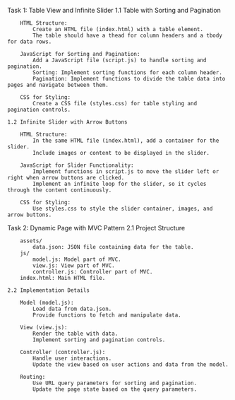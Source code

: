 Task 1: Table View and Infinite Slider
    1.1 Table with Sorting and Pagination

        HTML Structure:
            Create an HTML file (index.html) with a table element.
            The table should have a thead for column headers and a tbody for data rows.

        JavaScript for Sorting and Pagination:
            Add a JavaScript file (script.js) to handle sorting and pagination.
            Sorting: Implement sorting functions for each column header.
            Pagination: Implement functions to divide the table data into pages and navigate between them.

        CSS for Styling:
            Create a CSS file (styles.css) for table styling and pagination controls.

    1.2 Infinite Slider with Arrow Buttons

        HTML Structure:
            In the same HTML file (index.html), add a container for the slider.
            Include images or content to be displayed in the slider.

        JavaScript for Slider Functionality:
            Implement functions in script.js to move the slider left or right when arrow buttons are clicked.
            Implement an infinite loop for the slider, so it cycles through the content continuously.

        CSS for Styling:
            Use styles.css to style the slider container, images, and arrow buttons.

Task 2: Dynamic Page with MVC Pattern
    2.1 Project Structure

        assets/
            data.json: JSON file containing data for the table.
        js/
            model.js: Model part of MVC.
            view.js: View part of MVC.
            controller.js: Controller part of MVC.
        index.html: Main HTML file.

    2.2 Implementation Details

        Model (model.js):
            Load data from data.json.
            Provide functions to fetch and manipulate data.

        View (view.js):
            Render the table with data.
            Implement sorting and pagination controls.

        Controller (controller.js):
            Handle user interactions.
            Update the view based on user actions and data from the model.

        Routing:
            Use URL query parameters for sorting and pagination.
            Update the page state based on the query parameters.
